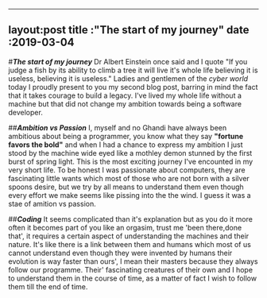 
---
layout:post
title :"The start of my journey"
date :2019-03-04
---

#***The start of my journey***
Dr Albert Einstein once said and I quote "If you judge a fish by its ability to climb a tree it will live it's whole life believing it is useless, believing it is useless."
Ladies and gentlemen of the *cyber world* today I proudly present to you my second blog post, barring in mind the fact that it takes courage to build a legacy. I've lived my whole life without a machine but that did not change my ambition towards being a software developer.

##***Ambition vs Passion***
I, myself and no Ghandi have always been ambitious about being a programmer, you know what they say **"fortune favors the bold"** and when I had a chance to express my ambition I just stood by the machine wide eyed like a mothley demon stunned by the first burst of spring light.
This is the most exciting journey I've encounted in my very short life.
To be honest I was passionate about computers, they are fascinating little wants which most of those who are not born with a silver spoons desire, but we try by all means to understand them even though every effort we make seems like pissing into the the wind. I guess it was a stae of amition vs passion.

##***Coding***
It seems complicated than it's explanation but as you do it more often it becomes part of you like an orgasim, trust me 'been there,done that', it requires a certain aspect of understanding the machines and their nature. It's like there is a link between them and humans which most of us cannot understand even though they were invented by humans their evolution is way faster than ours', I mean their masters because they always follow our programme.
Their' fascinating creatures of their own and I hope to understand them in the course of time, as a matter of fact I wish to follow them till the end of time. 



